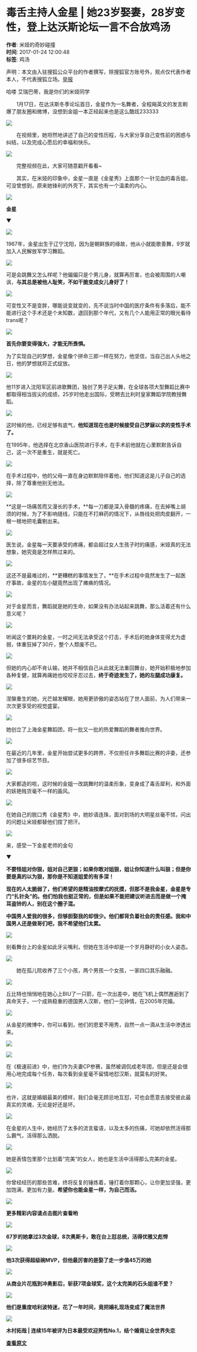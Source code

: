 # 毒舌主持人金星 | 她23岁娶妻，28岁变性，登上达沃斯论坛一言不合放鸡汤

**作者**: 米娅的奇妙碰撞  
**时间**: 2017-01-24 12:00:48  
**标签**: 鸡汤

声明：本文由入驻搜狐公众平台的作者撰写，除搜狐官方账号外，观点仅代表作者本人，不代表搜狐立场。[举报](https://quan.sohu.com/q/545c9b6bf6c43b5569fe64a2)

哈喽 艾瑞巴蒂，我是你们的米娅同学

　　1月17日，在达沃斯冬季论坛首日，金星作为一名舞者，全程飚英文的发言刷爆了朋友圈和微博，没想到金姐一本正经起来也是这么酷炫233333

![](https://img.mp.itc.cn/upload/20170124/12474d3c4e8343d6af9debf61550fc7b.gif)

　　在视频里，她坦然地讲述了自己的变性历程，与大家分享自己变性前的困惑与纠结，以及完成心愿后的幸福和快乐。

![](https://img.mp.itc.cn/upload/20170124/cda7afe1a3cc411ea22b8bb608e21665.gif)

　　完整视频在此，大家可随意戳开看看~

　　其实，在米娅的印象中，金星一直是《金星秀》上面那个一针见血的毒舌姐，可没曾想到，原来她锋利的外壳下，其实也有一个温柔的内心。

![](https://img.mp.itc.cn/upload/20170124/f872ebeb7b5349a58b07ffb7764e42eb_th.jpeg)

**金星**

▼

![](https://img.mp.itc.cn/upload/20170124/ba14b9f13a5148209aa2fcc6e0a057b8_th.jpeg)

1967年，金星出生于辽宁沈阳，因为是朝鲜族的缘故，他从小就能歌善舞，9岁就加入人民解放军学习舞蹈。

![](https://img.mp.itc.cn/upload/20170124/749217e93d0742f09ff3219edb95533d_th.jpeg)

可是会跳舞又怎么样呢？他偏偏只是个男儿身，就算再厉害，也会被周围的人嘲讽，**与其总是被他人耻笑，不如干脆变成女儿身好了！**

![](https://img.mp.itc.cn/upload/20170124/ac3ddfbf484d4e7a983435eca5eae9d7_th.jpeg)

可变性又不是变胖，哪能说变就变的，先不说当时中国的医疗条件有多落后，能不能进行这个手术还是个未知数，退回到那个年代，又有几个人能用正常的眼光看待trans呢？

![](https://img.mp.itc.cn/upload/20170124/15d9d361d7964513a171fbf7b1e0149b_th.jpeg)

**首先你要变得强大，才能无所畏惧。**

为了实现自己的梦想，金星像个拼命三郎一样在努力，他坚信，当自己出人头地之日，他的梦想就将正式绽放。

![](https://img.mp.itc.cn/upload/20170124/edd22c68c2c640998630709edcf19bf9_th.jpeg)

他11岁进入沈阳军区前进歌舞团，独创了男子足尖舞，在全球各项大型舞蹈比赛中都取得相当拔尖的成绩，25岁时他走出国际，受聘去比利时皇家舞蹈学院教授舞蹈。

![](https://img.mp.itc.cn/upload/20170124/95307761d3014af09d35732ee1ae96ab_th.jpeg)

这时候的他，已经足够有底气，**他知道现在也是时候接受自己梦寐以求的变性手术了。**

在1995年，他选择在北京香山医院进行手术，在手术前他就在心里默默告诉自己，这一次不是重生，就是死亡。

![](https://img.mp.itc.cn/upload/20170124/f03c2e71370641e8b0955d3424980cd1_th.jpeg)

在手术过程中，他的父母一直在身边默默陪伴着他，他们知道这是儿子自己的选择，除了尊重他别无他法。

![](https://img.mp.itc.cn/upload/20170124/85e6d6c1ae39456981425bccb74e738f_th.jpeg)

**这是一场痛苦而又漫长的手术，**每一刀都是深入骨髓的疼痛，在去掉嘴上胡须的时候，为了不影响缝线，只能在不打麻药的情况下，从唇线处把肉皮翻开，一根一根地把毛囊剔出来。

![](https://img.mp.itc.cn/upload/20170124/e982e533d2bc4caa945b3075ce32373c_th.jpeg)

医生说，金星每一天要承受的疼痛，都会超过女人生孩子时的痛感，米娅真的无法想象，她究竟是怎样熬过来的。

![](https://img.mp.itc.cn/upload/20170124/faaf3f2780674cf2af15f5c0c2ae350e_th.jpeg)

这还不是最难过的，**更糟糕的事情发生了，**在手术过程中竟然发生了一起医疗事故，金星的左小腿竟然出现了瘫痪的情况。

![](https://img.mp.itc.cn/upload/20170124/9dece2db751e4e5cad51963f4fe9c62a_th.jpeg)

对于金星而言，舞蹈就是她的生命，如果没有办法站起来跳舞，那么活着还有什么意义呢？

![](https://img.mp.itc.cn/upload/20170124/86c11b2b970f466093ab03e2e3be0b0f_th.jpeg)

听闻这个噩耗的金星，一时之间无法承受这个打击，手术后的她身体变得尤为虚弱，体重狂掉了30斤，整个人颓废不已。

![](https://img.mp.itc.cn/upload/20170124/bb2232c3c08a4bd2b3bfec1c5c2e952b_th.jpeg)

但她的内心却不肯认输，她并不相信自己从此就无法重回舞台，她开始积极地参加各种复健，就算再痛她也咬咬牙忍过去，**终于奇迹发生了，她的左腿成功康复。**

![](https://img.mp.itc.cn/upload/20170124/f138ef958af642699dad2d9af3e34c3c_th.jpeg)

涅槃重生的她，光芒越发耀眼，她用更骄傲的姿态站在了世人面前，为人们带来一次次更享受的视觉盛宴。

![](https://img.mp.itc.cn/upload/20170124/65b052c650b04210a810c140a4123eaa_th.jpeg)

她创立了上海金星舞蹈团，将一批又一批的热爱舞蹈的舞者推向世界。

![](https://img.mp.itc.cn/upload/20170124/c3e3984d38ac465da87b4e4e18b057b7_th.jpeg)

在最近的几年里，金星开始尝试更多的跨界，不仅担任许多舞蹈比赛的评委，还参加了很多综艺节目。

![](https://img.mp.itc.cn/upload/20170124/4473854d997c425f8b704c282be45943_th.jpeg)

大家都造的啦，这时候的金姐一改跳舞时的温柔形象，变身成了毒舌犀利，和外面的妖艳贱货毫不一样的画风。

![](https://img.mp.itc.cn/upload/20170124/0c5829790c6d45cd9ff766925b199fa1.gif)

在她自己的脱口秀《金星秀》中，她妙语连珠，面对到场的大明星丝毫不怵，问出的问题让米娅都替他们捏了把汗。

![](https://img.mp.itc.cn/upload/20170124/c134b75fcd8c4fe3b10a04f7b6c7d81e_th.jpeg)

来，感受一下金星老师的金句

▼

**不要怪姐对你狠，姐对自己更狠；如果你敢对姐狠，姐让你知道什么叫狠；但是你要是真的以为狠，那你是不知道姐爱的有多深！**

**现在的人太脆弱了，他们希望的是精油按摩式的抚摸，但那不是我金星，金星是专门“扎针灸”的。他们怕我也挺正常的，但是如果不能把建议听进去而是做一个掩耳盗铃的人，别在这个圈子混。**

**中国男人爱我的很多，但够胆娶我的却很少。他们都背负着社会的责任感。我和中国男人还是做哥们吧，我不希望他们太累。**

![](https://img.mp.itc.cn/upload/20170124/f8783b1aa2d842a8b43ea036e6bb8f62_th.jpeg)

别看舞台上的金星如此牙尖嘴利，但她在生活中却是一个岁月静好的小女人姿态。

![](https://img.mp.itc.cn/upload/20170124/117f64fd2f064cecad9c626c961b5ca6_th.jpeg)

　　她在孤儿院收养了三个小孩，两个男孩一个女孩，一家四口其乐融融。

![](https://img.mp.itc.cn/upload/20170124/fcf489d350d644a8a355672608bf51de_th.jpeg)

丘比特也悄悄地在她心上BIU了一只箭，在一次出差中，她在飞机上偶然邂逅到了真命天子，一个成熟稳重的德国男人汉斯，他们一见钟情，在2005年完婚。

![](https://img.mp.itc.cn/upload/20170124/ded1517150264c2a8bdbb8ee06e33bd2_th.jpeg)

从金星的微博中，你可以看到，他们的恩爱不用秀，自然一点一滴从生活中渗透出来。

![](https://img.mp.itc.cn/upload/20170124/f101c498cb774da8a5b6a85f42782e8b_th.jpeg)

![](https://img.mp.itc.cn/upload/20170124/4b32f8f160324e8b9823cec1a5c47847_th.jpeg)

在《极速前进》中，他们作为夫妻CP参赛，虽然被调侃成老年团，但是还是会很用心地完成每个任务，每次看到金星毫不留情地怼汉斯，就莫名的好笑。

![](https://img.mp.itc.cn/upload/20170124/5ccbe0bb965f48b1a0de9741246c00e0_th.jpeg)

也许，这就是婚姻最美的模样，我们会毫无顾忌地互怼，可也会愿意去接受彼此最真实的灵魂，无论是好还是坏。

![](https://img.mp.itc.cn/upload/20170124/aa11df06de5b4a63ae7f6d45cfed1b50_th.jpeg)

在金星的人生中，她经历了太多的流言蜚语，以及太多的伤痛，可她却依然活得那么霸气，活得那么洒脱。

![](https://img.mp.itc.cn/upload/20170124/05d04382759b42f69e0a4a154801ecc6_th.jpeg)

她是表情包里那个比划着“完美”的女人，她也是生活中活得那么完美的金星。

![](https://img.mp.itc.cn/upload/20170124/2b23139f6ab346d0b0c094f92c49f3b6.gif)

你曾经经历的那些苦难，终将反复的锤炼着，锤打着你那颗心，让你更加坚强，更加饱满，更加有力量。**希望你也能金星一样，为自己而活。**

![](https://img.mp.itc.cn/upload/20170124/e192e8447652498788b74a13fc84e591_th.jpeg)

**更多精彩内容请点击图片查看哟**

![](https://img.mp.itc.cn/upload/20170124/6fe6e26fa0404ed28f621cce996f3295_th.jpeg)

**67岁的她拿过3次金球，8次奥斯卡，敢在台上怼总统，活得优雅又彪悍**

![](https://img.mp.itc.cn/upload/20170124/934f3d427a5149679ffd2b0bd2bcb17c_th.jpeg)

**他3次获得超级碗MVP，但他最厉害的是娶了走一步值45万的她**

![](https://img.mp.itc.cn/upload/20170124/4afe8a27073a46368ab051a885a3c6c8_th.jpeg)

**从商业片花瓶到冲奥影后，斩获7项金球奖，这个太完美的石头姐谁不爱？**

![](https://img.mp.itc.cn/upload/20170124/3b976dbb5edf4f50a4f8164668411b26_th.jpeg)

**他们是重度哈利波特迷，花了一年时间，竟把婚礼现场变成了魔法世界**

![](https://img.mp.itc.cn/upload/20170124/0107ad738bf6440a8e0c3bc4fd422b87_th.jpeg)

**木村拓哉 | 连续15年被评为日本最受欢迎男性No.1，结个婚竟让全世界失恋**

[**查看原文**](https://fashion.sohu.com/20170124/n479480089.shtml) 
<!-- tcd_original_link https://fashion.sohu.com/20170124/n479480089.shtml -->
